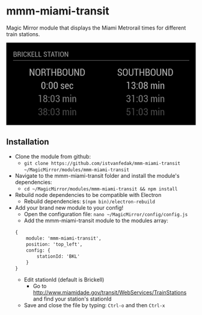 # mmm-miami-transit
Magic Mirror module that displays the Miami Metrorail times for different 
train stations.


![mmm-miami-transit brickell station example](./brickell-station.png)


## Installation
- Clone the module from github: 
    - `git clone https://github.com/istvanfedak/mmm-miami-transit 
       ~/MagicMirror/modules/mmm-miami-transit`
- Navigate to the mmm-miami-transit folder and install the module's 
  dependencies: 
    - `cd ~/MagicMirror/modules/mmm-miami-transit && npm install`
- Rebuild node dependencies to be compatible with Electron
    - Rebuild dependencies: `$(npm bin)/electron-rebuild`
- Add your brand new module to your config!
    - Open the configuration file: `nano ~/MagicMirror/config/config.js`
    - Add the mmm-miami-transit module to the modules array:
    ```
    {
        module: 'mmm-miami-transit',
        position: 'top_left',
        config: {
            stationId: 'BKL'
        }
    }
    ```
    - Edit stationId (default is Brickell)
        - Go to http://www.miamidade.gov/transit/WebServices/TrainStations
          and find your station's stationId
    - Save and close the file by typing: `Ctrl-o` and then `Ctrl-x`
